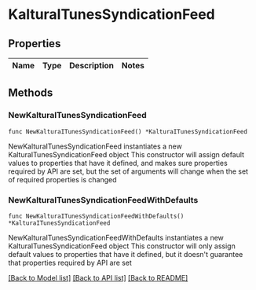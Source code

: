# KalturaITunesSyndicationFeed

## Properties

Name | Type | Description | Notes
------------ | ------------- | ------------- | -------------

## Methods

### NewKalturaITunesSyndicationFeed

`func NewKalturaITunesSyndicationFeed() *KalturaITunesSyndicationFeed`

NewKalturaITunesSyndicationFeed instantiates a new KalturaITunesSyndicationFeed object
This constructor will assign default values to properties that have it defined,
and makes sure properties required by API are set, but the set of arguments
will change when the set of required properties is changed

### NewKalturaITunesSyndicationFeedWithDefaults

`func NewKalturaITunesSyndicationFeedWithDefaults() *KalturaITunesSyndicationFeed`

NewKalturaITunesSyndicationFeedWithDefaults instantiates a new KalturaITunesSyndicationFeed object
This constructor will only assign default values to properties that have it defined,
but it doesn't guarantee that properties required by API are set


[[Back to Model list]](../README.md#documentation-for-models) [[Back to API list]](../README.md#documentation-for-api-endpoints) [[Back to README]](../README.md)


